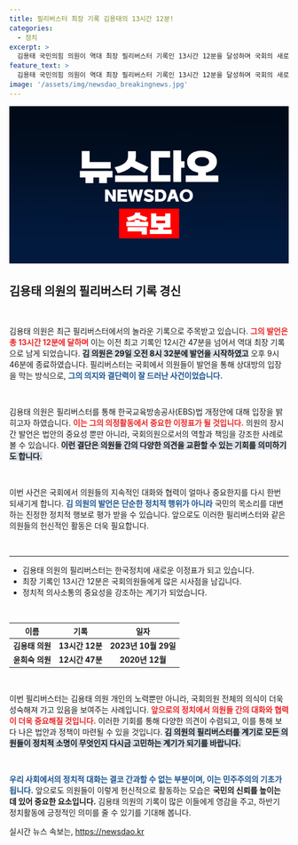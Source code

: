 ```yaml
---
title: 필리버스터 최장 기록 김용태의 13시간 12분!
categories:
  - 정치
excerpt: >
  김용태 국민의힘 의원이 역대 최장 필리버스터 기록인 13시간 12분을 달성하며 국회의 새로운 전설로 떠올랐다. 그의 연설은 정치적 긴장을 더욱 고조시키고 있다.
feature_text: >
  김용태 국민의힘 의원이 역대 최장 필리버스터 기록인 13시간 12분을 달성하며 국회의 새로운 전설로 떠올랐다. 그의 연설은 정치적 긴장을 더욱 고조시키고 있다.
image: '/assets/img/newsdao_breakingnews.jpg'
---
```


<p><img src="/assets/img/newsdao_breakingnews.jpg" alt="koreaapp 속보" /></p>

<h2 data-ke-size="size26">김용태 의원의 필리버스터 기록 경신</h2>

<p data-ke-size="size16">&nbsp;</p> 

<p>김용태 의원은 최근 필리버스터에서의 놀라운 기록으로 주목받고 있습니다. <b><span style="color: #ee2323;">그의 발언은 총 13시간 12분에 달하며</span></b> 이는 이전 최고 기록인 12시간 47분을 넘어서 역대 최장 기록으로 남게 되었습니다. <b><span style="background-color: #21538527;">김 의원은 29일 오전 8시 32분에 발언을 시작하였고</span></b> 오후 9시 46분에 종료하였습니다. 필리버스터는 국회에서 의원들이 발언을 통해 상대방의 입장을 막는 방식으로, <b><span style="color: #1a5490;">그의 의지와 결단력이 잘 드러난 사건이었습니다.</span></b> </p>

<p data-ke-size="size16">&nbsp;</p> 

<p>김용태 의원은 필리버스터를 통해 한국교육방송공사(EBS)법 개정안에 대해 입장을 밝히고자 하였습니다. <b><span style="color: #ee2323;">이는 그의 의정활동에서 중요한 이정표가 될 것입니다.</span></b> 의원의 장시간 발언은 법안의 중요성 뿐만 아니라, 국회의원으로서의 역할과 책임을 강조한 사례로 볼 수 있습니다. <b><span style="background-color: #21538527;">이런 결단은 의원들 간의 다양한 의견을 교환할 수 있는 기회를 의미하기도 합니다.</span></b></p>

<p data-ke-size="size16">&nbsp;</p> 

<p>이번 사건은 국회에서 의원들의 지속적인 대화와 협력이 얼마나 중요한지를 다시 한번 되새기게 합니다. <b><span style="color: #1a5490;">김 의원의 발언은 단순한 정치적 행위가 아니라</span></b> 국민의 목소리를 대변하는 진정한 정치적 행보로 평가 받을 수 있습니다. 앞으로도 이러한 필리버스터와 같은 의원들의 헌신적인 활동은 더욱 필요합니다. </p>

<p data-ke-size="size16">&nbsp;</p>

<hr>

<ul>
  <li>김용태 의원의 필리버스터는 한국정치에 새로운 이정표가 되고 있습니다.</li>
  <li>최장 기록인 13시간 12분은 국회의원들에게 많은 시사점을 남깁니다.</li>
  <li>정치적 의사소통의 중요성을 강조하는 계기가 되었습니다.</li>
</ul>

<p data-ke-size="size16">&nbsp;</p>

<table>
  <thead>
    <tr>
      <th style="text-align: center;">이름</th>
      <th style="text-align: center;">기록</th>
      <th style="text-align: center;">일자</th>
    </tr>
  </thead>
  <tbody>
    <tr>
      <td style="text-align: center; height: 17px;"><b>김용태 의원</b></td>
      <td style="text-align: center; height: 17px;"><b>13시간 12분</b></td>
      <td style="text-align: center; height: 17px;"><b>2023년 10월 29일</b></td>
    </tr>
    <tr>
      <td style="text-align: center; height: 17px;"><b>윤희숙 의원</b></td>
      <td style="text-align: center; height: 17px;"><b>12시간 47분</b></td>
      <td style="text-align: center; height: 17px;"><b>2020년 12월</b></td>
    </tr>
  </tbody>
</table>

<p data-ke-size="size16">&nbsp;</p> 

<p>이번 필리버스터는 김용태 의원 개인의 노력뿐만 아니라, 국회의원 전체의 의식이 더욱 성숙해져 가고 있음을 보여주는 사례입니다. <b><span style="color: #ee2323;">앞으로의 정치에서 의원들 간의 대화와 협력이 더욱 중요해질 것입니다.</span></b> 이러한 기회를 통해 다양한 의견이 수렴되고, 이를 통해 보다 나은 법안과 정책이 마련될 수 있을 것입니다. <b><span style="background-color: #21538527;">김 의원의 필리버스터를 계기로 모든 의원들이 정치적 소명이 무엇인지 다시금 고민하는 계기가 되기를 바랍니다.</span></b> </p>

<p data-ke-size="size16">&nbsp;</p> 

<p><b><span style="color: #1a5490;">우리 사회에서의 정치적 대화는 결코 간과할 수 없는 부분이며, 이는 민주주의의 기초가 됩니다.</span></b> 앞으로도 의원들이 이렇게 헌신적으로 활동하는 모습은 <b>국민의 신뢰를 높이는 데 있어 중요한 요소입니다.</b> 김용태 의원의 기록이 많은 이들에게 영감을 주고, 하반기 정치활동에 긍정적인 의미를 줄 수 있기를 기대해 봅니다.</p>
실시간 뉴스 속보는, <a href="https://newsdao.kr" rel="dofollow">https://newsdao.kr</a>



